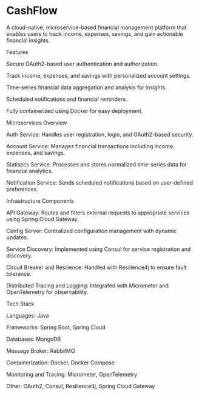 # CashFlow

A cloud-native, microservice-based financial management platform that enables users to track income, expenses, savings, and gain actionable financial insights.

Features

Secure OAuth2-based user authentication and authorization.

Track income, expenses, and savings with personalized account settings.

Time-series financial data aggregation and analysis for insights.

Scheduled notifications and financial reminders.

Fully containerized using Docker for easy deployment.

Microservices Overview

Auth Service: Handles user registration, login, and OAuth2-based security.

Account Service: Manages financial transactions including income, expenses, and savings.

Statistics Service: Processes and stores normalized time-series data for financial analytics.

Notification Service: Sends scheduled notifications based on user-defined preferences.

Infrastructure Components

API Gateway: Routes and filters external requests to appropriate services using Spring Cloud Gateway.

Config Server: Centralized configuration management with dynamic updates.

Service Discovery: Implemented using Consul for service registration and discovery.

Circuit Breaker and Resilience: Handled with Resilience4j to ensure fault tolerance.

Distributed Tracing and Logging: Integrated with Micrometer and OpenTelemetry for observability.

Tech Stack

Languages: Java

Frameworks: Spring Boot, Spring Cloud

Databases: MongoDB

Message Broker: RabbitMQ

Containerization: Docker, Docker Compose

Monitoring and Tracing: Micrometer, OpenTelemetry

Other: OAuth2, Consul, Resilience4j, Spring Cloud Gateway